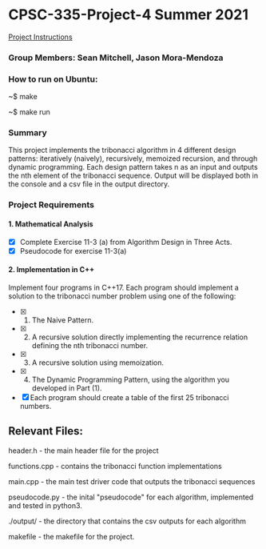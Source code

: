 # CPSC-335-Project-4 Summer 2021
[Project Instructions](https://docs.google.com/document/d/1QpNbD17YYP7OwdI5QP2wJAS811rCa-xVNlpiyzAtb6c/edit)
### Group Members: Sean Mitchell, Jason Mora-Mendoza

### How to run on Ubuntu:
~$ make

~$ make run
### Summary
This project implements the tribonacci algorithm in 4 different design patterns:
iteratively (naively), recursively, memoized recursion, and through dynamic programming.
Each design pattern takes n as an input and outputs the nth element of the tribonacci sequence.
Output will be displayed both in the console and a csv file in the output directory.
### Project Requirements
#### 1. Mathematical Analysis
- [x] Complete Exercise 11-3 (a) from Algorithm Design in Three Acts.
- [x] Pseudocode for exercise 11-3(a)
#### 2. Implementation in C++
Implement four programs in C++17. Each program should implement a solution to the tribonacci number problem using one of the following:
- [x] 1. The Naive Pattern.
- [x] 2. A recursive solution directly implementing the recurrence relation defining the nth tribonacci number.
- [x] 3. A recursive solution using memoization.
- [x] 4. The Dynamic Programming Pattern, using the algorithm you developed in Part (1).
- [x] Each program should create a table of the first 25 tribonacci numbers.

## Relevant Files:
header.h - the main header file for the project

functions.cpp - contains the tribonacci function implementations

main.cpp - the main test driver code that outputs the tribonacci sequences

pseudocode.py - the inital "pseudocode" for each algorithm, implemented and tested in python3.

./output/ - the directory that contains the csv outputs for each algorithm

makefile - the makefile for the project.



